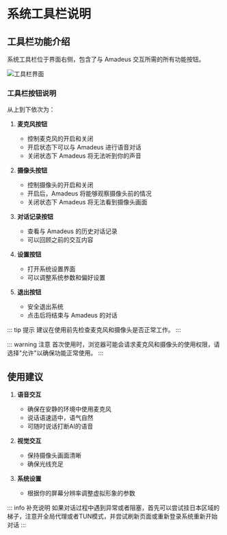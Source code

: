 # 系统工具栏说明

## 工具栏功能介绍

系统工具栏位于界面右侧，包含了与 Amadeus 交互所需的所有功能按钮。

![工具栏界面](/images/4.png)

### 工具栏按钮说明

从上到下依次为：

1. **麦克风按钮**
   - 控制麦克风的开启和关闭
   - 开启状态下可以与 Amadeus 进行语音对话
   - 关闭状态下 Amadeus 将无法听到你的声音

2. **摄像头按钮**
   - 控制摄像头的开启和关闭
   - 开启后，Amadeus 将能够观察摄像头前的情况
   - 关闭状态下 Amadeus 将无法看到摄像头画面

3. **对话记录按钮**
   - 查看与 Amadeus 的历史对话记录
   - 可以回顾之前的交互内容

4. **设置按钮**
   - 打开系统设置界面
   - 可以调整系统参数和偏好设置

5. **退出按钮**
   - 安全退出系统
   - 点击后将结束与 Amadeus 的对话

::: tip 提示
建议在使用前先检查麦克风和摄像头是否正常工作。
:::

::: warning 注意
首次使用时，浏览器可能会请求麦克风和摄像头的使用权限，请选择"允许"以确保功能正常使用。
:::

## 使用建议

1. **语音交互**
   - 确保在安静的环境中使用麦克风
   - 说话语速适中，语气自然
   - 可随时说话打断AI的语音

2. **视觉交互**
   - 保持摄像头画面清晰
   - 确保光线充足

3. **系统设置**
   - 根据你的屏幕分辨率调整虚拟形象的参数

::: info 补充说明
如果对话过程中遇到异常或者阻塞，首先可以尝试挂日本区域的梯子，注意开全局代理或者TUN模式，并尝试刷新页面或重新登录系统重新开始对话
:::
